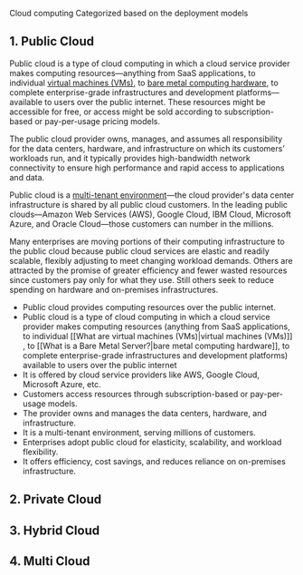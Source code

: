 Cloud computing Categorized based on the deployment models

## 1. Public Cloud

Public cloud is a type of cloud computing in which a cloud service provider makes computing resources—anything from SaaS applications, to individual [virtual machines (VMs)](https://www.ibm.com/topics/virtual-machines), to [bare metal computing hardware](https://www.ibm.com/topics/bare-metal-dedicated-servers), to complete enterprise-grade infrastructures and development platforms—available to users over the public internet. These resources might be accessible for free, or access might be sold according to subscription-based or pay-per-usage pricing models.

The public cloud provider owns, manages, and assumes all responsibility for the data centers, hardware, and infrastructure on which its customers’ workloads run, and it typically provides high-bandwidth network connectivity to ensure high performance and rapid access to applications and data.

Public cloud is a [multi-tenant environment](https://www.ibm.com/topics/multi-tenant)—the cloud provider's data center infrastructure is shared by all public cloud customers. In the leading public clouds—Amazon Web Services (AWS), Google Cloud, IBM Cloud, Microsoft Azure, and Oracle Cloud—those customers can number in the millions.

Many enterprises are moving portions of their computing infrastructure to the public cloud because public cloud services are elastic and readily scalable, flexibly adjusting to meet changing workload demands. Others are attracted by the promise of greater efficiency and fewer wasted resources since customers pay only for what they use. Still others seek to reduce spending on hardware and on-premises infrastructures.

- Public cloud provides computing resources over the public internet.
- Public cloud is a type of cloud computing in which a cloud service provider makes computing resources (anything from SaaS applications, to individual [[What are virtual machines (VMs)|virtual machines (VMs)]] , to [[What is a Bare Metal Server?|bare metal computing hardware]], to complete enterprise-grade infrastructures and development platforms) available to users over the public internet
- It is offered by cloud service providers like AWS, Google Cloud, Microsoft Azure, etc.
- Customers access resources through subscription-based or pay-per-usage models.
- The provider owns and manages the data centers, hardware, and infrastructure.
- It is a multi-tenant environment, serving millions of customers.
- Enterprises adopt public cloud for elasticity, scalability, and workload flexibility.
- It offers efficiency, cost savings, and reduces reliance on on-premises infrastructure.



## 2. Private Cloud
## 3. Hybrid Cloud
## 4. Multi Cloud

